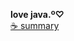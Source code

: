 **love java.º♡**
<br>
[☕ summary](https://www.notion.so/xxunghee/Java-81ecd77d9d2c45debecf3b189273bbc7)
